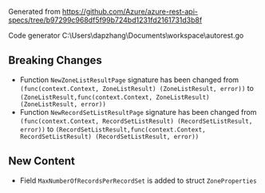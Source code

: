 
Generated from https://github.com/Azure/azure-rest-api-specs/tree/b97299c968df5f99b724bd1231fd2161731d3b8f

Code generator C:\Users\dapzhang\Documents\workspace\autorest.go

## Breaking Changes

- Function `NewZoneListResultPage` signature has been changed from `(func(context.Context, ZoneListResult) (ZoneListResult, error))` to `(ZoneListResult,func(context.Context, ZoneListResult) (ZoneListResult, error))`
- Function `NewRecordSetListResultPage` signature has been changed from `(func(context.Context, RecordSetListResult) (RecordSetListResult, error))` to `(RecordSetListResult,func(context.Context, RecordSetListResult) (RecordSetListResult, error))`

## New Content

- Field `MaxNumberOfRecordsPerRecordSet` is added to struct `ZoneProperties`

